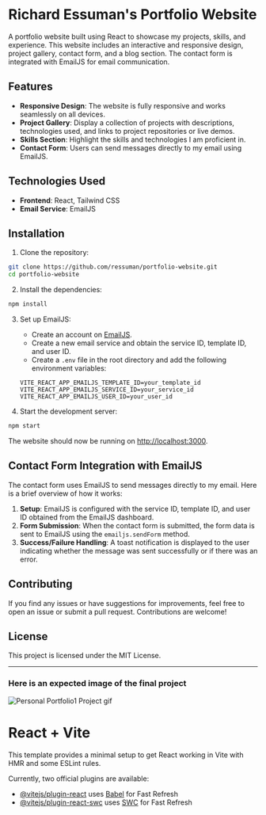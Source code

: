 # Richard Essuman's Portfolio Website

A portfolio website built using React to showcase my projects, skills, and experience. This website includes an interactive and responsive design, project gallery, contact form, and a blog section. The contact form is integrated with EmailJS for email communication.

## Features

- **Responsive Design**: The website is fully responsive and works seamlessly on all devices.
- **Project Gallery**: Display a collection of projects with descriptions, technologies used, and links to project repositories or live demos.
- **Skills Section**: Highlight the skills and technologies I am proficient in.
- **Contact Form**: Users can send messages directly to my email using EmailJS.

## Technologies Used

- **Frontend**: React, Tailwind CSS
- **Email Service**: EmailJS

## Installation

1. Clone the repository:

```bash
git clone https://github.com/ressuman/portfolio-website.git
cd portfolio-website
```

2. Install the dependencies:

```bash
npm install
```

3. Set up EmailJS:

   - Create an account on [EmailJS](https://www.emailjs.com/).
   - Create a new email service and obtain the service ID, template ID, and user ID.
   - Create a `.env` file in the root directory and add the following environment variables:

   ```
   VITE_REACT_APP_EMAILJS_TEMPLATE_ID=your_template_id
   VITE_REACT_APP_EMAILJS_SERVICE_ID=your_service_id
   VITE_REACT_APP_EMAILJS_USER_ID=your_user_id
   ```

4. Start the development server:

```bash
npm start
```

The website should now be running on [http://localhost:3000](http://localhost:3000).

## Contact Form Integration with EmailJS

The contact form uses EmailJS to send messages directly to my email. Here is a brief overview of how it works:

1. **Setup**: EmailJS is configured with the service ID, template ID, and user ID obtained from the EmailJS dashboard.
2. **Form Submission**: When the contact form is submitted, the form data is sent to EmailJS using the `emailjs.sendForm` method.
3. **Success/Failure Handling**: A toast notification is displayed to the user indicating whether the message was sent successfully or if there was an error.

## Contributing

If you find any issues or have suggestions for improvements, feel free to open an issue or submit a pull request. Contributions are welcome!

## License

This project is licensed under the MIT License.

---

### Here is an expected image of the final project

![Personal Portfolio1 Project gif](./src/assets/react-portfolio1.gif)

# React + Vite

This template provides a minimal setup to get React working in Vite with HMR and some ESLint rules.

Currently, two official plugins are available:

- [@vitejs/plugin-react](https://github.com/vitejs/vite-plugin-react/blob/main/packages/plugin-react/README.md) uses [Babel](https://babeljs.io/) for Fast Refresh
- [@vitejs/plugin-react-swc](https://github.com/vitejs/vite-plugin-react-swc) uses [SWC](https://swc.rs/) for Fast Refresh
